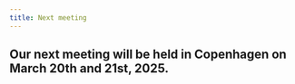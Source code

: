 ```yaml
---
title: Next meeting
---
```

## Our next meeting will be held in Copenhagen on March 20th and 21st, 2025.
